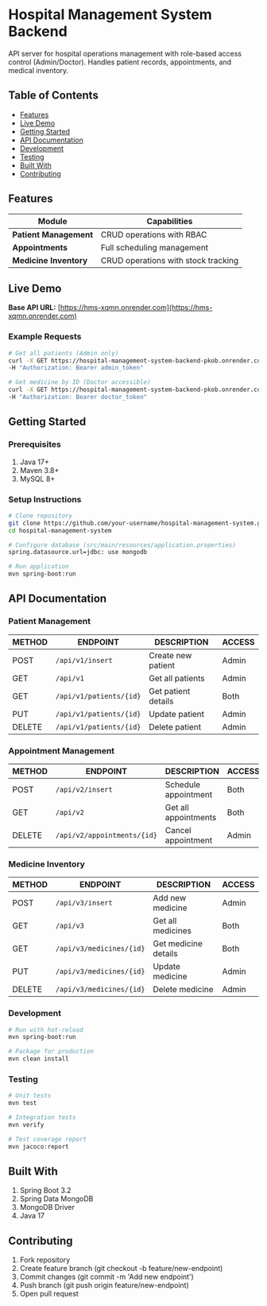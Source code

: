 # Hospital Management System Backend

API server for hospital operations management with role-based access control (Admin/Doctor). Handles patient records, appointments, and medical inventory.

## Table of Contents
- [Features](#features)
- [Live Demo](#live-demo)
- [Getting Started](#getting-started)
- [API Documentation](#api-documentation)
- [Development](#development)
- [Testing](#testing)
- [Built With](#built-with)
- [Contributing](#contributing)

## Features
| Module | Capabilities |
|--------|--------------|
| **Patient Management** | CRUD operations with RBAC |
| **Appointments** | Full scheduling management |
| **Medicine Inventory** | CRUD operations with stock tracking |

## Live Demo
**Base API URL:** [https://hms-xqmn.onrender.com](https://hms-xqmn.onrender.com)

### Example Requests
```bash
# Get all patients (Admin only)
curl -X GET https://hospital-management-system-backend-pkob.onrender.com/api/v1 \
-H "Authorization: Bearer admin_token"

# Get medicine by ID (Doctor accessible)
curl -X GET https://hospital-management-system-backend-pkob.onrender.com/api/v3/medicines/123 \
-H "Authorization: Bearer doctor_token"
```

## Getting Started
### Prerequisites
1. Java 17+
2. Maven 3.8+
3. MySQL 8+
### Setup Instructions


```bash 
# Clone repository
git clone https://github.com/your-username/hospital-management-system.git
cd hospital-management-system

# Configure database (src/main/resources/application.properties)
spring.datasource.url=jdbc: use mongodb

# Run application
mvn spring-boot:run
```

## API Documentation
### Patient Management

| METHOD  | ENDPOINT                  | DESCRIPTION        | ACCESS  |
|---------|---------------------------|--------------------|---------|
| POST    | `/api/v1/insert`          | Create new patient | Admin   |
| GET     | `/api/v1`                 | Get all patients   | Admin   |
| GET     | `/api/v1/patients/{id}`   | Get patient details | Both   |
| PUT     | `/api/v1/patients/{id}`   | Update patient     | Admin   |
| DELETE  | `/api/v1/patients/{id}`   | Delete patient     | Admin   |

### Appointment Management

| METHOD  | ENDPOINT                  | DESCRIPTION           | ACCESS  |
|---------|---------------------------|-----------------------|---------|
| POST    | `/api/v2/insert`          | Schedule appointment  | Both    |
| GET     | `/api/v2`                 | Get all appointments  | Both    |
| DELETE  | `/api/v2/appointments/{id}` | Cancel appointment  | Admin   |

### Medicine Inventory

| METHOD  | ENDPOINT                   | DESCRIPTION       | ACCESS  |
|---------|----------------------------|-------------------|---------|
| POST    | `/api/v3/insert`           | Add new medicine  | Admin   |
| GET     | `/api/v3`                  | Get all medicines | Both    |
| GET     | `/api/v3/medicines/{id}`   | Get medicine details | Both  |
| PUT     | `/api/v3/medicines/{id}`   | Update medicine   | Admin   |
| DELETE  | `/api/v3/medicines/{id}`   | Delete medicine   | Admin   |


### Development
```bash
# Run with hot-reload
mvn spring-boot:run

# Package for production
mvn clean install
```

### Testing

```bash
# Unit tests
mvn test

# Integration tests
mvn verify

# Test coverage report
mvn jacoco:report
```

## Built With
1. Spring Boot 3.2
2. Spring Data MongoDB
3. MongoDB Driver
4. Java 17



## Contributing
1. Fork repository
2. Create feature branch (git checkout -b feature/new-endpoint)
3. Commit changes (git commit -m 'Add new endpoint')
4. Push branch (git push origin feature/new-endpoint)
5. Open pull request


